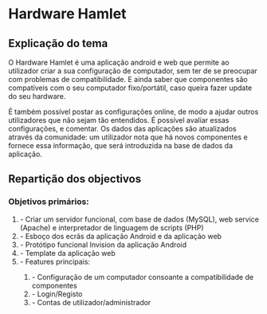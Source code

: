 <!DOCTYPE html>
<html lang="en">
<head>
    <meta charset="UTF-8">
</head>
<body>

<h1>Hardware Hamlet</h1>

<h2>Explicação do tema</h2>
<p> O Hardware Hamlet é uma aplicação android e web que permite ao utilizador
criar a sua configuração de computador, sem ter de se preocupar com problemas de compatibilidade. E ainda saber que componentes
são compatíveis com o seu computador fixo/portátil, caso queira fazer update do seu hardware.</p>
<p> É também possível postar as configurações online, de modo a ajudar outros utilizadores que não sejam tão entendidos.
É possível avaliar essas configurações, e comentar. Os dados das aplicações são atualizados através da comunidade: um utilizador
nota que há novos componentes e fornece essa informação, que será introduzida na base de dados da aplicação.</p>

<h2>Repartição dos objectivos</h2>
<h3>Objetivos primários:</h3>
<ol>
    <li>- Criar um servidor funcional, com base de dados (MySQL), web service (Apache) e interpretador de linguagem de scripts (PHP)</li>
    <li>- Esboço dos ecrãs da aplicação Android e da aplicação web</li>
    <li>- Protótipo funcional Invision da aplicação Android</li>
    <li>- Template da aplicação web</li>
    <li>- Features principais:</li>
    <ol>
        <li>- Configuração de um computador consoante a compatibilidade de componentes</li>
        <li>- Login/Registo</li>
        <li>- Contas de utilizador/administrador</li>
    </ol>

</ol>

</body>
</html>
